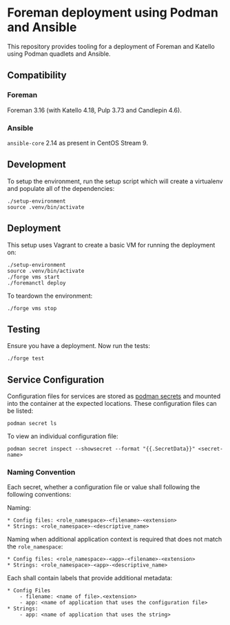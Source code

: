 # Foreman deployment using Podman and Ansible

This repository provides tooling for a deployment of Foreman and Katello using Podman quadlets and Ansible.

## Compatibility

### Foreman

Foreman 3.16 (with Katello 4.18, Pulp 3.73 and Candlepin 4.6).

### Ansible

`ansible-core` 2.14 as present in CentOS Stream 9.

## Development

To setup the environment, run the setup script which will create a virtualenv and populate all of the dependencies:

```
./setup-environment
source .venv/bin/activate
```

## Deployment

This setup uses Vagrant to create a basic VM for running the deployment on:

```
./setup-environment
source .venv/bin/activate
./forge vms start
./foremanctl deploy
```

To teardown the environment:

```
./forge vms stop
```

## Testing

Ensure you have a deployment. Now run the tests:

```
./forge test
```

## Service Configuration

Configuration files for services are stored as [podman secrets](https://docs.podman.io/en/latest/markdown/podman-secret-create.1.html) and mounted into the container at the expected locations. These configuration files can be listed:

```
podman secret ls
```

To view an individual configuration file:

```
podman secret inspect --showsecret --format "{{.SecretData}}" <secret-name>
```

### Naming Convention

Each secret, whether a configuration file or value shall following the following conventions:

Naming:

    * Config files: <role_namespace>-<filename>-<extension>
    * Strings: <role_namespace>-<descriptive_name>

Naming when additional application context is required that does not match the `role_namespace`:

    * Config files: <role_namespace>-<app>-<filename>-<extension>
    * Strings: <role_namespace>-<app>-<descriptive_name>

Each shall contain labels that provide additional metadata:

    * Config Files
        - filename: <name of file>.<extension>
        - app: <name of application that uses the configuration file>
    * Strings:
        - app: <name of application that uses the string>
